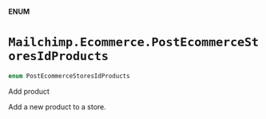 **ENUM**

# `Mailchimp.Ecommerce.PostEcommerceStoresIdProducts`

```swift
enum PostEcommerceStoresIdProducts
```

Add product

Add a new product to a store.
